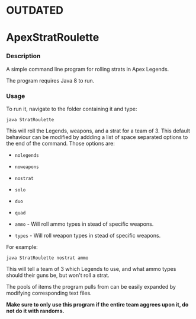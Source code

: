 # OUTDATED

# ApexStratRoulette

### Description

A simple command line program for rolling strats in Apex Legends.

The program requires Java 8 to run.

### Usage

To run it, navigate to the folder containing it and type:

`java StratRoulette`

This will roll the Legends, weapons, and a strat for a team of 3. This default behaviour can be modified by addding a list of space separated options to the end of the command. Those options are:

- `nolegends`

- `noweapons`

- `nostrat`

- `solo`

- `duo`

- `quad`

- `ammo` - Will roll ammo types in stead of specific weapons.

- `types` - Will roll weapon types in stead of specific weapons.

For example:

`java StratRoulette nostrat ammo`

This will tell a team of 3 which Legends to use, and what ammo types should their guns be, but won't roll a strat.

The pools of items the program pulls from can be easily expanded by modifying corresponding text files.

**Make sure to only use this program if the entire team aggrees upon it, do not do it with randoms.**
